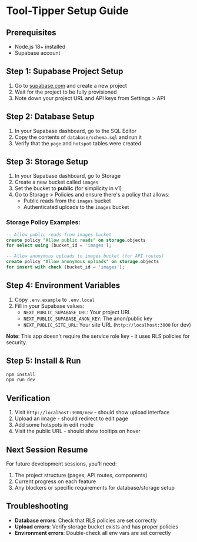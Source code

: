 # Tool-Tipper Setup Guide

## Prerequisites

- Node.js 18+ installed
- Supabase account

## Step 1: Supabase Project Setup

1. Go to [supabase.com](https://supabase.com) and create a new project
2. Wait for the project to be fully provisioned
3. Note down your project URL and API keys from Settings > API

## Step 2: Database Setup

1. In your Supabase dashboard, go to the SQL Editor
2. Copy the contents of `database/schema.sql` and run it
3. Verify that the `page` and `hotspot` tables were created

## Step 3: Storage Setup

1. In your Supabase dashboard, go to Storage
2. Create a new bucket called `images`
3. Set the bucket to **public** (for simplicity in v1)
4. Go to Storage > Policies and ensure there's a policy that allows:
   - Public reads from the `images` bucket
   - Authenticated uploads to the `images` bucket

### Storage Policy Examples:

```sql
-- Allow public reads from images bucket
create policy "Allow public reads" on storage.objects
for select using (bucket_id = 'images');

-- Allow anonymous uploads to images bucket (for API routes)
create policy "Allow anonymous uploads" on storage.objects
for insert with check (bucket_id = 'images');
```

## Step 4: Environment Variables

1. Copy `.env.example` to `.env.local`
2. Fill in your Supabase values:
   - `NEXT_PUBLIC_SUPABASE_URL`: Your project URL
   - `NEXT_PUBLIC_SUPABASE_ANON_KEY`: The anon/public key
   - `NEXT_PUBLIC_SITE_URL`: Your site URL (`http://localhost:3000` for dev)

**Note**: This app doesn't require the service role key - it uses RLS policies for security.

## Step 5: Install & Run

```bash
npm install
npm run dev
```

## Verification

1. Visit `http://localhost:3000/new` - should show upload interface
2. Upload an image - should redirect to edit page
3. Add some hotspots in edit mode
4. Visit the public URL - should show tooltips on hover

## Next Session Resume

For future development sessions, you'll need:
1. The project structure (pages, API routes, components)
2. Current progress on each feature
3. Any blockers or specific requirements for database/storage setup

## Troubleshooting

- **Database errors**: Check that RLS policies are set correctly
- **Upload errors**: Verify storage bucket exists and has proper policies
- **Environment errors**: Double-check all env vars are set correctly